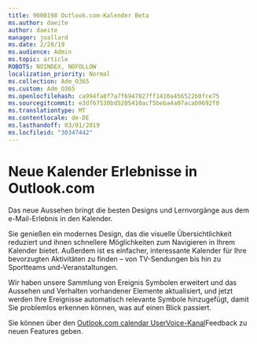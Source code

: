```yaml
---
title: 9000198 Outlook.com-Kalender Beta
ms.author: daeite
author: daeite
manager: joallard
ms.date: 2/28/19
ms.audience: Admin
ms.topic: article
ROBOTS: NOINDEX, NOFOLLOW
localization_priority: Normal
ms.collection: Adm_O365
ms.custom: Adm_O365
ms.openlocfilehash: ca994fa8f7a7f6947027ff1410a456522b0fce75
ms.sourcegitcommit: e3df67530bd5205410acf5beba4a07acab9692f0
ms.translationtype: MT
ms.contentlocale: de-DE
ms.lasthandoff: 03/01/2019
ms.locfileid: "30347442"
---
```

# <a name="new-calendar-experiences-coming-to-outlookcom"></a>Neue Kalender Erlebnisse in Outlook.com

Das neue Aussehen bringt die besten Designs und Lernvorgänge aus dem e-Mail-Erlebnis in den Kalender.

Sie genießen ein modernes Design, das die visuelle Übersichtlichkeit reduziert und ihnen schnellere Möglichkeiten zum Navigieren in Ihrem Kalender bietet. Außerdem ist es einfacher, interessante Kalender für Ihre bevorzugten Aktivitäten zu finden – von TV-Sendungen bis hin zu Sportteams und-Veranstaltungen.

Wir haben unsere Sammlung von Ereignis Symbolen erweitert und das Aussehen und Verhalten vorhandener Elemente aktualisiert, und jetzt werden Ihre Ereignisse automatisch relevante Symbole hinzugefügt, damit Sie problemlos erkennen können, was auf einen Blick passiert.

Sie können über den [Outlook.com calendar UserVoice-Kanal](https://outlook.uservoice.com/forums/601444-new-experiences-in-outlook-com?category_id=209197)Feedback zu neuen Features geben.